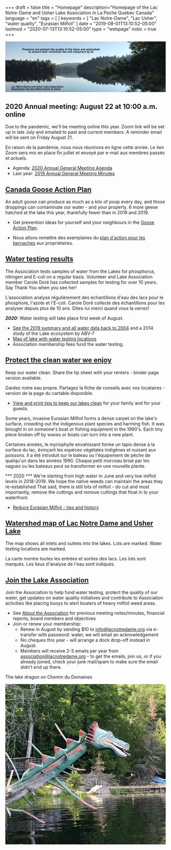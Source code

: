 +++
draft = false
title = "Homepage"
description="Homepage of the Lac Notre-Dame and Usher Lake Association in La Peche Quebec Canada"
language = "en"
tags = [
]
keywords = [
    "Lac Notre-Dame",
    "Lac Usher",
    "water quality",
    "Eurasian Milfoil"
]
date = "2019-08-01T13:10:52-05:00"
lastmod = "2020-07-13T13:10:52-05:00"
type = "webpage"
nobc = true
+++
<!-- markdownlint-disable MD033 MD041 MD002 MD026-->

<div>
<img src="/assets/img/lake-assoc-photo.jpg" class="img-fluid py-3" alt="view of still water of lake says Preserve and protect the quality of the lakes and watershed to ensure their continued use and enjoyment by all with title Lac Notre-Dame and Usher Lake Association" />
</div>

## 2020 Annual meeting: August 22 at 10:00 a.m. online
Due to the pandemic, we'll be meeting online this year. Zoom link will be set up in late July and emailed to past and current members. A reminder email will be sent on Friday August 21.  

En raison de la pandémie, nous nous réunirons en ligne cette année. Le lien Zoom sera mis en place fin juillet et envoyé par e-mail aux membres passés et actuels.  
  
* Agenda: [2020 Annual General Meeting Agenda](/about/2020boardreport/) 
* Last year: [2019 Annual General Meeting Minutes](/about/2019boardreport/) 

## [Canada Goose Action Plan](/water/gooseaction/)

An adult goose can produce as much as a kilo of poop every day, and those droppings can contaminate our water - and your property. 6 more geese hatched at the lake this year, thankfully fewer than in 2018 and 2019.

* Get prevention ideas for yourself and your neighbours in the [Goose Action Plan](/water/gooseaction/).   

* Nous allons remettre des exemplaires du [plan d'action pour les bernaches](/water/gooseaction/) aux propriétaires.

## [Water testing results](/water/qualityreports/)

The Association tests samples of water from the Lakes for phosphorus, nitrogen and E-coli on a regular basis. Volunteer and Lake Association member Carole Doré has collected samples for testing for over 10 years. Say Thank You when you see her!

L'association analyse régulièrement des échantillons d'eau des lacs pour le phosphore, l'azote et l'E-coli. Carole Doré collecte des échantillons pour les analyser depuis plus de 10 ans. Dites-lui merci quand vous la verrez!

***2020:***  Water testing will take place first week of August.       

* [See the 2019 summary and all water data back to 2004](/water/qualityreports/) and a 2014 study of the Lake ecosystem by ABV-7
* [Map of lake with water testing locations](/map/maps/)
* Association membership fees fund the water testing.

## [Protect the clean water we enjoy](/water/keepclean/)

Keep our water clean. Share the tip sheet with your renters - binder page version available. 

Gardez notre eau propre. Partagez la fiche de conseils avec vos locataires - version de la page du cartable disponible.

* [View and print tips to keep our lakes clean](/water/keepclean/) for your family and for your guests.

Some years, invasive Eurasian Milfoil forms a dense carpet on the lake's surface, crowding out the indigenous plant species and harming fish. It was brought in on someone's boat or fishing equipment in the 1990's. Each tiny piece broken off by waves or boats can turn into a new plant. 

Certaines années, le myriophylle envahissant forme un tapis dense à la surface du lac, évinçant les espèces végétales indigènes et nuisant aux poissons. Il a été introduit sur le bateau ou l'équipement de pêche de quelqu'un dans les années 1990. Chaque petit morceau brisé par les vagues ou les bateaux peut se transformer en une nouvelle plante. 

*** 2020 *** We're starting from high water in June and very low milfoil levels in 2018-2019. We hope the native weeds can maintain the areas they re-established That said, there is still lots of milfoil - do cut and most importantly, remove the cuttings and remove cuttings that float in to your waterfront.  

* [Reduce Eurasian Milfoil - tips and history](/water/lnd-milfoil/)

## [Watershed map of Lac Notre Dame and Usher Lake](/map/maps/)

The map shows all inlets and outlets into the lakes. Lots are marked. Water testing locations are marked.

La carte montre toutes les entrées et sorties des lacs. Les lots sont marqués. Les lieux d'analyse de l'eau sont indiqués.

## [Join the Lake Association](/about/about/)

Join the Association to help fund water testing, protect the quality of our water, get updates on water quality initiatives and contribute to Association activities like placing buoys to alert boaters of heavy milfoil weed areas.

* See [About the  Association](/about/about/) for previous meeting notes/minutes, financial reports, board members and objectives
* Join or renew your membership:
  * Renew in August by sending $10 to info@lacnotredame.org via e-transfer with password: water, we will email an acknowledgement
  * No cheques this year - will arrange a dock drop-off instead in August. 
  * Members will receive 2-3 emails per year from association@lacnotredame.org - to get the emails, join us, or if you already joined, check your junk mail/spam to make sure the email didn't end up there. 
  
The lake dragon on Chemin du Domaines

<img src="/assets/img/dragon.jpg" class="img-fluid py-3" alt="photo of log painted like a dragon" />
